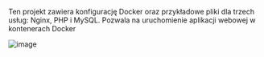 Ten projekt zawiera konfigurację Docker oraz przykładowe pliki dla trzech usług: Nginx, PHP i MySQL. Pozwala na uruchomienie aplikacji webowej w kontenerach Docker

![image](https://github.com/wfgen/Lab11/assets/108794719/0f06f4f8-5a37-4e3e-a72c-54505e74d734)
